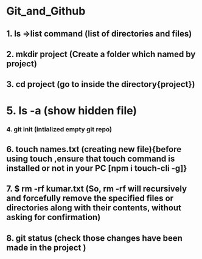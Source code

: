 # Git_and_Github

## 1. ls =>list command (list of directories and files)
## 2. mkdir project (Create a folder which named by project)
## 3. cd project (go to inside the directory{project})
# 5. ls -a (show hidden file)
### 4. git init (intialized empty git repo)
## 6. touch names.txt (creating new file){before using touch ,ensure that touch command is installed or not in your PC [npm i touch-cli -g]}

## 7. $ rm -rf kumar.txt (So, rm -rf will recursively and forcefully remove the specified files or directories along with their contents, without asking for confirmation)

## 8. git status (check those changes have been made in the project )


